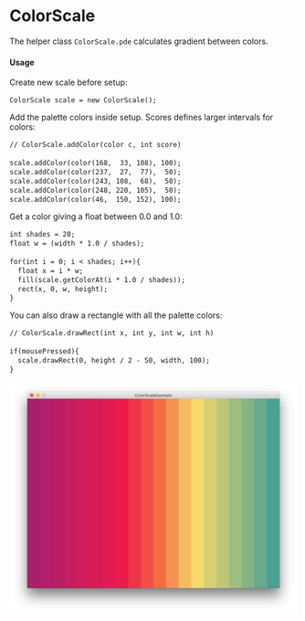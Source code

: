 # ColorScale

The helper class `ColorScale.pde` calculates gradient between colors.

#### Usage

Create new scale before setup:

    ColorScale scale = new ColorScale();

Add the palette colors inside setup. Scores defines larger intervals for colors:

    // ColorScale.addColor(color c, int score)
    
    scale.addColor(color(168,  33, 108), 100);
    scale.addColor(color(237,  27,  77),  50);
    scale.addColor(color(243, 108,  68),  50);
    scale.addColor(color(248, 220, 105),  50);
    scale.addColor(color(46,  150, 152), 100);

Get a color giving a float between 0.0 and 1.0:

    int shades = 20;
    float w = (width * 1.0 / shades);
    
    for(int i = 0; i < shades; i++){
      float x = i * w;
      fill(scale.getColorAt(i * 1.0 / shades));
      rect(x, 0, w, height);
    }
    
You can also draw a rectangle with all the palette colors:

    // ColorScale.drawRect(int x, int y, int w, int h)
    
    if(mousePressed){
      scale.drawRect(0, height / 2 - 50, width, 100);
    }

![ColorScaleExample](ColorScaleExample.png)
